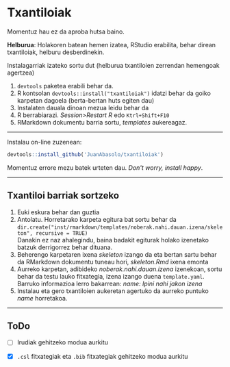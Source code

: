 # Txantiloiak

Momentuz hau ez da aproba hutsa baino.

**Helburua**: Holakoren batean hemen izatea, RStudio erabilita, behar direan txantiloiak, helburu desberdinekin.

Instalagarriak izateko sortu dut (helburua txantiloien zerrendan hemengoak agertzea)

1. `devtools` paketea erabili behar da.
2. R kontsolan `devtools::install("txantiloiak")` idatzi behar da goiko karpetan dagoela (berta-bertan huts egiten dau)
3. Instalaten dauala dinoan mezua leidu behar da
4. R berrabiarazi.
    *Session>Restart R*  edo
    `Ktrl+Shift+F10`
5. RMarkdown dokumentu barria sortu, *templates* aukereagaz.

---

Instalau on-line zuzenean:

```R
devtools::install_github('JuanAbasolo/txantiloiak')
```

Momentuz errore mezu batek urteten dau. *Don't worry, install happy*.

---

## Txantiloi barriak sortzeko

1. Euki eskura behar dan guztia
2. Antolatu. Horretarako karpeta egitura bat sortu behar da  
    `dir.create("inst/rmarkdown/templates/noberak.nahi.dauan.izena/skeleton", recursive = TRUE)`  
    Danakin ez naz ahalegindu, baina badakit egiturak holako izenetako batzuk derrigorrez behar dituana.
3. Beherengo karpetaren ixena *skeleton* izango da eta bertan sartu behar da RMarkdown dokumentu tuneau hori, *skeleton.Rmd* ixena emonta
4. Aurreko karpetan, adibideko *noberak.nahi.dauan.izena* izenekoan, sortu behar da testu lauko fitxategia, izena izango duena `template.yaml`.  
    Barruko informazioa lerro bakarrean: *name: Ipini nahi jakon izena*
5. Instalau eta gero txantiloien aukeretan agertuko da aurreko puntuko *name* horretakoa.

---

## ToDo

- [ ] Irudiak gehitzeko modua aurkitu
- [x] `.csl` fitxategiak eta `.bib` fitxategiak gehitzeko modua aurkitu

